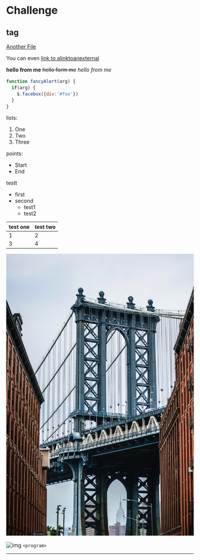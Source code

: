 

# Challenge

## tag

[Another File](./Test.md)

You can even [link to alinktoanexternal](https://app.diagrams.net/)

**hello from me**
~~hello form me~~
*hello from me*

```javascript
function fancyAlert(arg) {
  if(arg) {
    $.facebox({div:'#foo'})
  }
}
```
lists:

1. One
2. Two
3. Three

points:

* Start
* End

testt
- first
- second
  - test1
  - test2

test one | test two
------------ | -------------
1 |  2
3 | 4


![imgss](./photo-1517157322632-15df54e726d3.jpg)

![img](http://n.sinaimg.cn/sports/2_img/upload/df9f5080/434/w1700h1134/20210427/1619-kphwumr3492723.jpg)
`<program>` 
***
